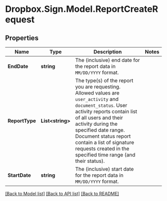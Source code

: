 # Dropbox.Sign.Model.ReportCreateRequest

## Properties

Name | Type | Description | Notes
------------ | ------------- | ------------- | -------------
**EndDate** | **string** |  The (inclusive) end date for the report data in `MM/DD/YYYY` format.  | 
**ReportType** | **List&lt;string&gt;** |  The type(s) of the report you are requesting. Allowed values are `user_activity` and `document_status`. User activity reports contain list of all users and their activity during the specified date range. Document status report contain a list of signature requests created in the specified time range (and their status).  | 
**StartDate** | **string** |  The (inclusive) start date for the report data in `MM/DD/YYYY` format.  | 

[[Back to Model list]](../README.md#documentation-for-models) [[Back to API list]](../README.md#documentation-for-api-endpoints) [[Back to README]](../README.md)


